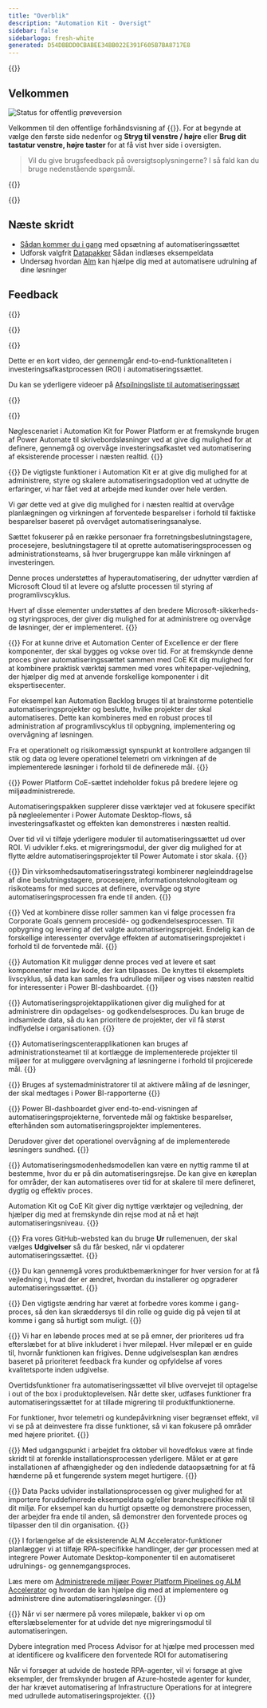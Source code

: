 ```yaml
---
title: "Overblik"
description: "Automation Kit - Oversigt"
sidebar: false
sidebarlogo: fresh-white
generated: D54DBBDD0CBABEE34BB022E391F605B7BA8717E8
---
```


<div class="optional">

{{<toc>}}

## Velkommen

![Status for offentlig prøveversion](/images/illustrations/status-public-preview.svg)

Velkommen til den offentlige forhåndsvisning af {{<product-name>}}. For at begynde at vælge den første side nedenfor og **Stryg til venstre / højre** eller **Brug dit tastatur venstre, højre taster** for at få vist hver side i oversigten.

> Vil du give brugsfeedback på oversigtsoplysningerne? I så fald kan du bruge nedenstående spørgsmål.

</div>

{{<presentation slides="0,1,2,3,4,5,6,7,8,9,10,11,12,13,14,15,16,17,18,19,20">}}

<div class="optional">

{{<presentationStyles>}}

## Næste skridt

- [Sådan kommer du i gang](/da/get-started) med opsætning af automatiseringssættet
- Udforsk valgfrit [Datapakker](/da/features/datapacks) Sådan indlæses eksempeldata
- Undersøg hvordan [Alm](/da/features/alm) kan hjælpe dig med at automatisere udrulning af dine løsninger

## Feedback

{{<questions name="/content/da/overview.json" completed="Tak, fordi du gav feedback" showNavigationButtons="false" locale="da">}}

</div>

{{<slideStyles>}}

{{<slide id="slide0" audio="" description="Overview Video" video="VNC0PWBTRwA">}}

Dette er en kort video, der gennemgår end-to-end-funktionaliteten i investeringsafkastprocessen (ROI) i automatiseringssættet.

Du kan se yderligere videoer på [Afspilningsliste til automatiseringssæt](https://www.youtube.com/playlist?list=PLi9EhCY4z99VlRg4j7D1Or6XfXbUcEWZy)

{{</slide>}}

{{<slide  id="slide1" audio="overview/Slide01.mp3" description="Automation Kit Overview" image="overview/Slide01.SVG" >}}

Nøglescenariet i Automation Kit for Power Platform er at fremskynde brugen af Power Automate til skrivebordsløsninger ved at give dig mulighed for at definere, gennemgå og overvåge investeringsafkastet ved automatisering af eksisterende processer i næsten realtid.
{{</slide>}}

{{<slide  id="slide2" audio="overview/Slide02.mp3" description="Automation Kit Features" image="overview/Slide02.SVG" >}}
De vigtigste funktioner i Automation Kit er at give dig mulighed for at administrere, styre og skalere automatiseringsadoption ved at udnytte de erfaringer, vi har fået ved at arbejde med kunder over hele verden.

Vi gør dette ved at give dig mulighed for i næsten realtid at overvåge planlægningen og virkningen af forventede besparelser i forhold til faktiske besparelser baseret på overvåget automatiseringsanalyse.

Sættet fokuserer på en række personaer fra forretningsbeslutningstagere, procesejere, beslutningstagere til at oprette automatiseringsprocessen og administrationsteams, så hver brugergruppe kan måle virkningen af investeringen.

Denne proces understøttes af hyperautomatisering, der udnytter værdien af Microsoft Cloud til at levere og afslutte processen til styring af programlivscyklus.

Hvert af disse elementer understøttes af den bredere Microsoft-sikkerheds- og styringsproces, der giver dig mulighed for at administrere og overvåge de løsninger, der er implementeret.
{{</slide>}}

{{<slide  id="slide3" audio="overview/Slide03.mp3" description="Automation Center of Excellence Overview" image="overview/Slide03.SVG" >}}
For at kunne drive et Automation Center of Excellence er der flere komponenter, der skal bygges og vokse over tid. For at fremskynde denne proces giver automatiseringssættet sammen med CoE Kit dig mulighed for at kombinere praktisk værktøj sammen med vores whitepaper-vejledning, der hjælper dig med at anvende forskellige komponenter i dit ekspertisecenter.

For eksempel kan Automation Backlog bruges til at brainstorme potentielle automatiseringsprojekter og beslutte, hvilke projekter der skal automatiseres. Dette kan kombineres med en robust proces til administration af programlivscyklus til opbygning, implementering og overvågning af løsningen.

Fra et operationelt og risikomæssigt synspunkt at kontrollere adgangen til stik og data og levere operationel telemetri om virkningen af de implementerede løsninger i forhold til de definerede mål.
{{</slide>}}

{{<slide  id="slide4" audio="overview/Slide04.mp3" description="Automation Kit vs CoE Kit" image="overview/Slide04.SVG" >}}
Power Platform CoE-sættet indeholder fokus på bredere lejere og miljøadministrerede.

Automatiseringspakken supplerer disse værktøjer ved at fokusere specifikt på nøgleelementer i Power Automate Desktop-flows, så investeringsafkastet og effekten kan demonstreres i næsten realtid.

Over tid vil vi tilføje yderligere moduler til automatiseringssættet ud over ROI. Vi udvikler f.eks. et migreringsmodul, der giver dig mulighed for at flytte ældre automatiseringsprojekter til Power Automate i stor skala.
{{</slide>}}

{{<slide  id="slide5" audio="overview/Slide05.mp3" description="Corporate Automation Strategy" image="overview/Slide05.SVG" >}}
Din virksomhedsautomatiseringsstrategi kombinerer nøgleinddragelse af dine beslutningstagere, procesejere, informationsteknologiteam og risikoteams for med succes at definere, overvåge og styre automatiseringsprocessen fra ende til anden.
{{</slide>}}

{{<slide  id="slide6" audio="overview/Slide06.mp3" description="Corporate Automation Strategy" image="overview/Slide06.SVG" >}}
Ved at kombinere disse roller sammen kan vi følge processen fra Corporate Goals gennem procesidé- og godkendelsesprocessen. Til opbygning og levering af det valgte automatiseringsprojekt. Endelig kan de forskellige interessenter overvåge effekten af automatiseringsprojektet i forhold til de forventede mål.
{{</slide>}}

{{<slide  id="slide7" audio="overview/Slide07.mp3" description="Leveraging Automation Kit" image="overview/Slide07.SVG" >}}
Automation Kit muliggør denne proces ved at levere et sæt komponenter med lav kode, der kan tilpasses. De knyttes til eksemplets livscyklus, så data kan samles fra udrullede miljøer og vises næsten realtid for interessenter i Power BI-dashboardet.
{{</slide>}}

{{<slide  id="slide8" audio="overview/Slide08.mp3" description="Automation Projects" image="overview/Slide08.SVG" >}}
Automatiseringsprojektapplikationen giver dig mulighed for at administrere din opdagelses- og godkendelsesproces. Du kan bruge de indsamlede data, så du kan prioritere de projekter, der vil få størst indflydelse i organisationen.
{{</slide>}}

{{<slide  id="slide9" audio="overview/Slide09.mp3" description="Automation Center" image="overview/Slide09.SVG" >}}
Automatiseringscenterapplikationen kan bruges af administrationsteamet til at kortlægge de implementerede projekter til miljøer for at muliggøre overvågning af løsningerne i forhold til projicerede mål.
{{</slide>}}

{{<slide  id="slide10" audio="overview/Slide10.mp3" description="Automation Solution Manager" image="overview/Slide10.SVG" >}}
Bruges af systemadministratorer til at aktivere måling af de løsninger, der skal medtages i Power BI-rapporterne
{{</slide>}}

{{<slide  id="slide11" audio="overview/Slide11.mp3" description="Power BI Dashboard" image="overview/Slide11.SVG" >}}
Power BI-dashboardet giver end-to-end-visningen af automatiseringsprojekterne, forventede mål og faktiske besparelser, efterhånden som automatiseringsprojekter implementeres.

Derudover giver det operationel overvågning af de implementerede løsningers sundhed.
{{</slide>}}

{{<slide  id="slide12" audio="overview/Slide12.mp3" description="Automation Maturity Model" image="overview/Slide12.SVG" >}}
Automatiseringsmodenhedsmodellen kan være en nyttig ramme til at bestemme, hvor du er på din automatiseringsrejse. De kan give en køreplan for områder, der kan automatiseres over tid for at skalere til mere defineret, dygtig og effektiv proces.

Automation Kit og CoE Kit giver dig nyttige værktøjer og vejledning, der hjælper dig med at fremskynde din rejse mod at nå et højt automatiseringsniveau.
{{</slide>}}

{{<slide  id="slide13" audio="overview/Slide13.mp3" description="Monitor Automation Kit Releases" image="overview/Slide13.SVG" >}}
Fra vores GitHub-websted kan du bruge **Ur** rullemenuen, der skal vælges **Udgivelser** så du får besked, når vi opdaterer automatiseringssættet.
{{</slide>}}

{{<slide  id="slide14" audio="overview/Slide14.mp3" description="Automation Kit Release" image="overview/Slide14-Nov2022.SVG" >}}
Du kan gennemgå vores produktbemærkninger for hver version for at få vejledning i, hvad der er ændret, hvordan du installerer og opgraderer automatiseringssættet.
{{</slide>}}

{{<slide  id="slide15" audio="overview/Slide15.mp3" description="Automation Kit Getting Started" image="overview/Slide15.SVG" >}}
Den vigtigste ændring har været at forbedre vores komme i gang-proces, så den kan skræddersys til din rolle og guide dig på vejen til at komme i gang så hurtigt som muligt.
{{</slide>}}

{{<slide  id="slide16" audio="overview/Slide16.mp3" description="What's Next" image="overview/Slide16.SVG" >}}
Vi har en løbende proces med at se på emner, der prioriteres ud fra efterslæbet for at blive inkluderet i hver milepæl. Hver milepæl er en guide til, hvornår funktionen kan frigives. Denne udgivelsesplan kan ændres baseret på prioriteret feedback fra kunder og opfyldelse af vores kvalitetsporte inden udgivelse.

Overtidsfunktioner fra automatiseringssættet vil blive overvejet til optagelse i out of the box i produktoplevelsen. Når dette sker, udfases funktioner fra automatiseringssættet for at tillade migrering til produktfunktionerne.

For funktioner, hvor telemetri og kundepåvirkning viser begrænset effekt, vil vi se på at deinvestere fra disse funktioner, så vi kan fokusere på områder med højere prioritet.
{{</slide>}}

{{<slide  id="slide17" audio="overview/Slide17.mp3" description="Simplifying the Install Process" image="overview/Slide17.SVG" >}}
Med udgangspunkt i arbejdet fra oktober vil hovedfokus være at finde skridt til at forenkle installationsprocessen yderligere. Målet er at gøre installationen af afhængigheder og den indledende dataopsætning for at få hænderne på et fungerende system meget hurtigere.
{{</slide>}}

{{<slide  id="slide18" audio="overview/Slide18.mp3" description="Sample Data" image="overview/Slide18.SVG" >}}
Data Packs udvider installationsprocessen og giver mulighed for at importere foruddefinerede eksempeldata og/eller branchespecifikke mål til dit miljø. For eksempel kan du hurtigt opsætte og demonstrere processen, der arbejder fra ende til anden, så demonstrer den forventede proces og tilpasser den til din organisation.
{{</slide>}}

{{<slide  id="slide19" audio="overview/Slide19.mp3" description="End to end ALM" image="overview/Slide19.SVG" >}}
I forlængelse af de eksisterende ALM Accelerator-funktioner planlægger vi at tilføje RPA-specifikke handlinger, der gør processen med at integrere Power Automate Desktop-komponenter til en automatiseret udrulnings- og gennemgangsproces.

Læs mere om [Administrerede miljøer Power Platform Pipelines og ALM Accelerator](/da/features/alm) og hvordan de kan hjælpe dig med at implementere og administrere dine automatiseringsløsninger.
{{</slide>}}

{{<slide  id="slide20" audio="overview/Slide20.mp3" description="Futures" image="overview/Slide20.SVG" >}}
Når vi ser nærmere på vores milepæle, bakker vi op om efterslæbselementer for at udvide det nye migreringsmodul til automatiseringen.

Dybere integration med Process Advisor for at hjælpe med processen med at identificere og kvalificere den forventede ROI for automatisering

Når vi forsøger at udvide de hostede RPA-agenter, vil vi forsøge at give eksempler, der fremskynder brugen af Azure-hostede agenter for kunder, der har krævet automatisering af Infrastructure Operations for at integrere med udrullede automatiseringsprojekter.
{{</slide>}}
